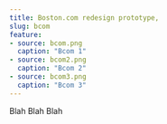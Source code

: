 ```yaml
---
title: Boston.com redesign prototype,
slug: bcom
feature:
- source: bcom.png
  caption: "Bcom 1"
- source: bcom2.png
  caption: "Bcom 2"
- source: bcom3.png
  caption: "Bcom 3"
---
```

Blah Blah Blah